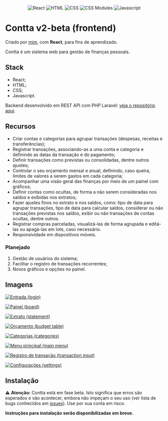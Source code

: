<div align="center">
  <img src="https://camo.githubusercontent.com/67a01fa7cf337616274f39c070a11638f2e65720e414ef55b8dd3f9c2a803b2a/68747470733a2f2f696d672e736869656c64732e696f2f7374617469632f76313f7374796c653d666f722d7468652d6261646765266d6573736167653d526561637426636f6c6f723d323232323232266c6f676f3d5265616374266c6f676f436f6c6f723d363144414642266c6162656c3d" alt="React" />
  <img src="https://camo.githubusercontent.com/d2da7e7ec8424780720101d4853c64dffb81dc69dfdd25a0ce88cdb3848bbc6f/68747470733a2f2f696d672e736869656c64732e696f2f7374617469632f76313f7374796c653d666f722d7468652d6261646765266d6573736167653d48544d4c3526636f6c6f723d453334463236266c6f676f3d48544d4c35266c6f676f436f6c6f723d464646464646266c6162656c3d" alt="HTML" />
  <img src="https://camo.githubusercontent.com/9fe0ddca8c80fd49703246ca3b9a894ddfdc9c1c80f6ab5de92bbe91471dbab8/68747470733a2f2f696d672e736869656c64732e696f2f7374617469632f76313f7374796c653d666f722d7468652d6261646765266d6573736167653d4353533326636f6c6f723d313537324236266c6f676f3d43535333266c6f676f436f6c6f723d464646464646266c6162656c3d" alt="CSS"/>
  <img src="https://camo.githubusercontent.com/5668fd40e1c9e1700f91ffa19f9b96da62d4fd2c26899b2d7c4383169f526c84/68747470733a2f2f696d672e736869656c64732e696f2f7374617469632f76313f7374796c653d666f722d7468652d6261646765266d6573736167653d4353532b4d6f64756c657326636f6c6f723d303030303030266c6f676f3d4353532b4d6f64756c6573266c6f676f436f6c6f723d464646464646266c6162656c3d" alt="CSS Modules"/>
  <img src="https://camo.githubusercontent.com/3aaee8bf7885dcf0cea8a5647c4514b7d800b1a730d38bce7dadf6bff883378d/68747470733a2f2f696d672e736869656c64732e696f2f7374617469632f76313f7374796c653d666f722d7468652d6261646765266d6573736167653d4a61766153637269707426636f6c6f723d323232323232266c6f676f3d4a617661536372697074266c6f676f436f6c6f723d463744463145266c6162656c3d" alt="Javascript"/>
</div>

# Contta v2-beta (frontend)

Criado por [mim](https://github.com/cegj), com **React**, para fins de aprendizado.

Contta é um sistema web para gestão de finanças pessoais.

## Stack

- React;
- HTML;
- CSS;
- Javascript.

Backend desenvolvido em REST API com PHP Laravel: [veja o repositório aqui](https://github.com/cegj/contta-backend).

## Recursos

- Criar contas e categorias para agrupar transações (despesas, receitas e transferências);
- Registrar transações, associando-as a uma conta e categoria e definindo as datas da transação e do pagamento;
- Definir transações como previstas ou consolidadas, dentre outros ajustes;
- Controlar o seu orçamento mensal e anual, definindo, caso queira, limites de valores a serem gastos em cada categoria;
- Acompanhar uma visão geral das finanças por meio de um painel com gráficos;
- Definir contas como ocultas, de forma a não serem consideradas nos saldos e exibidas nos extratos;
- Fazer ajustes finos no extrato e nos saldos, como: tipo de data para agrupar transações, tipo de data para calcular saldos, considerar ou não transações previstas nos saldos, exibir ou não transações de contas ocultas, dentre outros.
- Registrar compras parceladas, visualizá-las de forma agrupada e editá-las ou apagá-las em lote, caso necessário.
- Responsividade em dispositivos móveis.

### Planejado

1. Gestão de usuários do sistema;
2. Facilitar o registro de transações recorrentes;
3. Novos gráficos e opções no painel.

## Imagens
<a href="https://imgur.com/OmRMs5Y"><img src="https://i.imgur.com/OmRMs5Y.png" title="Entrada (login)" /></a>

<a href="https://imgur.com/ihEp45i"><img src="https://i.imgur.com/ihEp45i.png" title="Painel (board)" /></a>

<a href="https://imgur.com/i3BJ8Mv"><img src="https://i.imgur.com/i3BJ8Mv.png" title="Extrato (statement)" /></a>

<a href="https://imgur.com/KFLKwaL"><img src="https://i.imgur.com/KFLKwaL.png" title="Orçamento (budget table)" /></a>

<a href="https://imgur.com/YEl3FhD"><img src="https://i.imgur.com/YEl3FhD.png" title="Categorias (categories)" /></a>

<a href="https://imgur.com/isJSPSC"><img src="https://i.imgur.com/isJSPSC.png" title="Menu principal (main menu)" /></a>

<a href="https://imgur.com/rXbyWmK"><img src="https://i.imgur.com/rXbyWmK.png" title="Registro de transação (transaction input)" /></a>

<a href="https://imgur.com/kHwwcfk"><img src="https://i.imgur.com/kHwwcfk.png" title="Configurações (settings)" /></a>

## Instalação

⚠️ **Atenção:** Contta está em fase beta. Isto significa que erros são esperados e vão acontecer, embora não impeçam o seu uso (ver lista de bugs conhecidos em [issues](https://github.com/cegj/contta-frontend/issues?q=is%3Aopen+is%3Aissue+label%3Abug)). Use por sua conta em risco.

**Instruções para instalação serão disponibilizadas em breve.**
